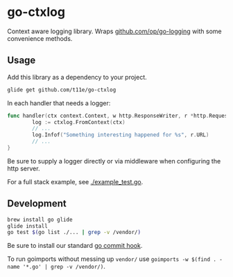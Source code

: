 # go-ctxlog

Context aware logging library.
Wraps [github.com/op/go-logging](http://github.com/op/go-logging)
with some convenience methods.

## Usage

Add this library as a dependency to your project.

```bash
glide get github.com/t11e/go-ctxlog
```

In each handler that needs a logger:

```go
func handler(ctx context.Context, w http.ResponseWriter, r *http.Request) {
        log := ctxlog.FromContext(ctx)
        // ...
        log.Infof("Something interesting happened for %s", r.URL)
        // ...
}
```

Be sure to supply a logger directly or via middleware when configuring the http server.

For a full stack example, see [./example_test.go](./example_test.go).

## Development

```bash
brew install go glide
glide install
go test $(go list ./... | grep -v /vendor/)
```

Be sure to install our standard [go commit hook](https://github.com/t11e/development-environment#golang-checks).

To run goimports without messing up `vendor/` use `goimports -w $(find . -name '*.go' | grep -v /vendor/)`.
